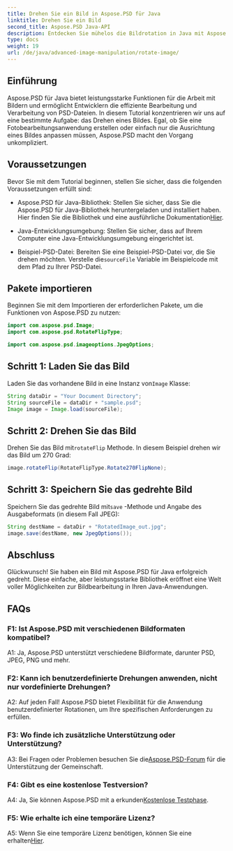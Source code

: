 ```yaml
---
title: Drehen Sie ein Bild in Aspose.PSD für Java
linktitle: Drehen Sie ein Bild
second_title: Aspose.PSD Java-API
description: Entdecken Sie mühelos die Bildrotation in Java mit Aspose.PSD. Drehen, spiegeln und speichern Sie PSD-Dateien ganz einfach.
type: docs
weight: 19
url: /de/java/advanced-image-manipulation/rotate-image/
---
```

## Einführung

Aspose.PSD für Java bietet leistungsstarke Funktionen für die Arbeit mit Bildern und ermöglicht Entwicklern die effiziente Bearbeitung und Verarbeitung von PSD-Dateien. In diesem Tutorial konzentrieren wir uns auf eine bestimmte Aufgabe: das Drehen eines Bildes. Egal, ob Sie eine Fotobearbeitungsanwendung erstellen oder einfach nur die Ausrichtung eines Bildes anpassen müssen, Aspose.PSD macht den Vorgang unkompliziert.

## Voraussetzungen

Bevor Sie mit dem Tutorial beginnen, stellen Sie sicher, dass die folgenden Voraussetzungen erfüllt sind:

-  Aspose.PSD für Java-Bibliothek: Stellen Sie sicher, dass Sie die Aspose.PSD für Java-Bibliothek heruntergeladen und installiert haben. Hier finden Sie die Bibliothek und eine ausführliche Dokumentation[Hier](https://reference.aspose.com/psd/java/).

- Java-Entwicklungsumgebung: Stellen Sie sicher, dass auf Ihrem Computer eine Java-Entwicklungsumgebung eingerichtet ist.

-  Beispiel-PSD-Datei: Bereiten Sie eine Beispiel-PSD-Datei vor, die Sie drehen möchten. Verstelle die`sourceFile` Variable im Beispielcode mit dem Pfad zu Ihrer PSD-Datei.

## Pakete importieren

Beginnen Sie mit dem Importieren der erforderlichen Pakete, um die Funktionen von Aspose.PSD zu nutzen:

```java
import com.aspose.psd.Image;
import com.aspose.psd.RotateFlipType;

import com.aspose.psd.imageoptions.JpegOptions;
```

## Schritt 1: Laden Sie das Bild

 Laden Sie das vorhandene Bild in eine Instanz von`Image` Klasse:

```java
String dataDir = "Your Document Directory";
String sourceFile = dataDir + "sample.psd";
Image image = Image.load(sourceFile);
```

## Schritt 2: Drehen Sie das Bild

 Drehen Sie das Bild mit`rotateFlip` Methode. In diesem Beispiel drehen wir das Bild um 270 Grad:

```java
image.rotateFlip(RotateFlipType.Rotate270FlipNone);
```

## Schritt 3: Speichern Sie das gedrehte Bild

 Speichern Sie das gedrehte Bild mit`save` -Methode und Angabe des Ausgabeformats (in diesem Fall JPEG):

```java
String destName = dataDir + "RotatedImage_out.jpg";
image.save(destName, new JpegOptions());
```

## Abschluss

Glückwunsch! Sie haben ein Bild mit Aspose.PSD für Java erfolgreich gedreht. Diese einfache, aber leistungsstarke Bibliothek eröffnet eine Welt voller Möglichkeiten zur Bildbearbeitung in Ihren Java-Anwendungen.

## FAQs

### F1: Ist Aspose.PSD mit verschiedenen Bildformaten kompatibel?

A1: Ja, Aspose.PSD unterstützt verschiedene Bildformate, darunter PSD, JPEG, PNG und mehr.

### F2: Kann ich benutzerdefinierte Drehungen anwenden, nicht nur vordefinierte Drehungen?

A2: Auf jeden Fall! Aspose.PSD bietet Flexibilität für die Anwendung benutzerdefinierter Rotationen, um Ihre spezifischen Anforderungen zu erfüllen.

### F3: Wo finde ich zusätzliche Unterstützung oder Unterstützung?

 A3: Bei Fragen oder Problemen besuchen Sie die[Aspose.PSD-Forum](https://forum.aspose.com/c/psd/34) für die Unterstützung der Gemeinschaft.

### F4: Gibt es eine kostenlose Testversion?

 A4: Ja, Sie können Aspose.PSD mit a erkunden[Kostenlose Testphase](https://releases.aspose.com/).

### F5: Wie erhalte ich eine temporäre Lizenz?

 A5: Wenn Sie eine temporäre Lizenz benötigen, können Sie eine erhalten[Hier](https://purchase.aspose.com/temporary-license/).